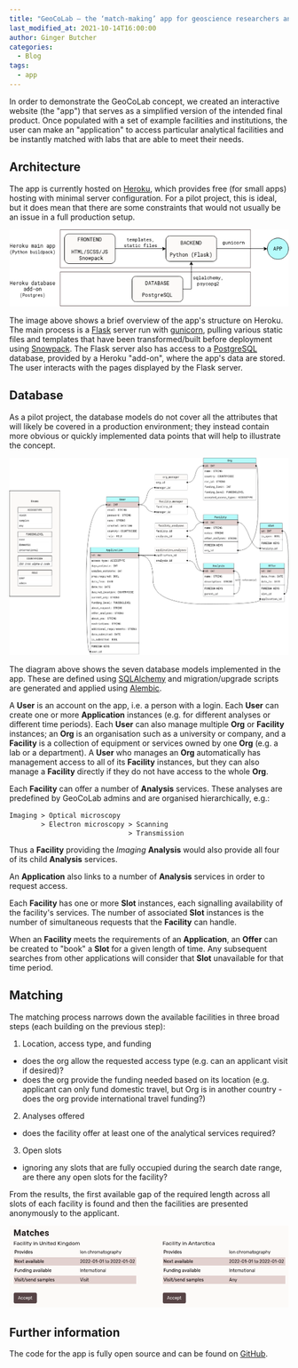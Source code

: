 ```yaml
---
title: "GeoCoLab – the ‘match-making’ app for geoscience researchers and labs"
last_modified_at: 2021-10-14T16:00:00
author: Ginger Butcher
categories:
  - Blog
tags:
  - app
---
```


In order to demonstrate the GeoCoLab concept, we created an interactive website (the "app") that serves as a simplified version of the intended final product. Once populated with a set of example facilities and institutions, the user can make an "application" to access particular analytical facilities and be instantly matched with labs that are able to meet their needs.

## Architecture

The app is currently hosted on [Heroku](https://heroku.com), which provides free (for small apps) hosting with minimal server configuration. For a pilot project, this is ideal, but it does mean that there are some constraints that would not usually be an issue in a full production setup.

![A brief overview of the app's structure. The Heroku main app comprises the "Frontend" (HTML/SCSS/JS/Snowpack) and the "Backend" (Python/Flask). The Heroku database add-on is a single PostgreSQL database.](../assets/images/geocolab-arch.png)

The image above shows a brief overview of the app's structure on Heroku. The main process is a [Flask](https://flask.palletsprojects.com) server run with [gunicorn](https://gunicorn.org), pulling various static files and templates that have been transformed/built before deployment using [Snowpack](https://www.snowpack.dev). The Flask server also has access to a [PostgreSQL](https://www.postgresql.org) database, provided by a Heroku "add-on", where the app's data are stored. The user interacts with the pages displayed by the Flask server.

## Database

As a pilot project, the database models do not cover all the attributes that will likely be covered in a production environment; they instead contain more obvious or quickly implemented data points that will help to illustrate the concept.

![A diagram showing the attributes of and relationships between database models. Models shown are User, Application, Org, Facility, Analysis, Slot, and Offer. Four association tables (org_manager, facility_manager, facility_analyses, and application_analyses) are also shown. There are also four custom Enums: access type, funding level, country code, and role.](../assets/images/geocolab-db.png)

The diagram above shows the seven database models implemented in the app. These are defined using [SQLAlchemy](https://www.sqlalchemy.org) and migration/upgrade scripts are generated and applied using [Alembic](https://alembic.sqlalchemy.org).

A **User** is an account on the app, i.e. a person with a login. Each **User** can create one or more **Application** instances (e.g. for different analyses or different time periods). Each **User** can also manage multiple **Org** or **Facility** instances; an **Org** is an organisation such as a university or company, and a **Facility** is a collection of equipment or services owned by one **Org** (e.g. a lab or a department). A **User** who manages an **Org** automatically has management access to all of its **Facility** instances, but they can also manage a **Facility** directly if they do not have access to the whole **Org**.

Each **Facility** can offer a number of **Analysis** services. These analyses are predefined by GeoCoLab admins and are organised hierarchically, e.g.:

```
Imaging > Optical microscopy
        > Electron microscopy > Scanning
                              > Transmission
```

Thus a **Facility** providing the _Imaging_ **Analysis** would also provide all four of its child **Analysis** services.

An **Application** also links to a number of **Analysis** services in order to request access.

Each **Facility** has one or more **Slot** instances, each signalling availability of the facility's services. The number of associated **Slot** instances is the number of simultaneous requests that the **Facility** can handle.

When an **Facility** meets the requirements of an **Application**, an **Offer** can be created to "book" a **Slot** for a given length of time. Any subsequent searches from other applications will consider that **Slot** unavailable for that time period.

## Matching

The matching process narrows down the available facilities in three broad steps (each building on the previous step):

1. Location, access type, and funding
  - does the org allow the requested access type (e.g. can an applicant visit if desired)?
  - does the org provide the funding needed based on its location (e.g. applicant can only fund domestic travel, but Org is in another country - does the org provide international travel funding?)
2. Analyses offered
  - does the facility offer at least one of the analytical services required?
3. Open slots
  - ignoring any slots that are fully occupied during the search date range, are there any open slots for the facility?

From the results, the first available gap of the required length across all slots of each facility is found and then the facilities are presented anonymously to the applicant.

![A screenshot of the "matches" section of a submitted application page. Two facilities are offered: "Facility in United Kingdom" and "Facility in Antarctica". For each, the analyses, dates available, funding, and accepted access types are shown. Below each match is an "Accept" button.](../assets/images/matches-screenshot.png)

## Further information

The code for the app is fully open source and can be found on [GitHub](https://github.com/GeoCoLab/geocolab).
